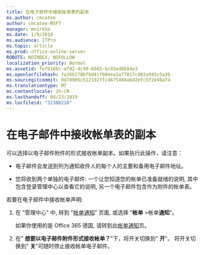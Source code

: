 ```yaml
---
title: 在电子邮件中接收帐单表的副本
ms.author: cmcatee
author: cmcatee-MSFT
manager: mnirkhe
ms.date: 1/9/2019
ms.audience: ITPro
ms.topic: article
ms.prod: office-online-server
ROBOTS: NOINDEX, NOFOLLOW
localization_priority: Normal
ms.assetid: fe76166c-afd2-4c99-b565-bc93ed6b84e3
ms.openlocfilehash: fa366278bf6d41f08eea1a77817c902a945c5a3b
ms.sourcegitcommit: 9d78905c512192ffc4675468abd2efc5f2e4baf4
ms.translationtype: MT
ms.contentlocale: zh-CN
ms.lasthandoff: 04/23/2019
ms.locfileid: "32388218"
---
```

# <a name="receive-copy-of-your-billing-statement-in-email"></a>在电子邮件中接收帐单表的副本
可以选择以电子邮件附件的形式接收帐单副本。如果执行此操作，请注意：
  
- 电子邮件会发送到列为通知收件人的每个人的主要和备用电子邮件地址。
    
- 您将收到两个单独的电子邮件: 一个让您知道您的帐单已准备就绪的说明, 其中包含登录管理中心以查看它的说明, 另一个电子邮件包含作为附件的帐单表。
    
若要在电子邮件中接收帐单声明:
  
1. 在 "管理中心" 中, 转到 "[帐单通知](https://go.microsoft.com/fwlink/p/?linkid=853212)" 页面, 或选择 "**帐单** \>帐单**通知**"。
    
    如果你使用的是 Office 365 德国, 请转到此[帐单通知](https://go.microsoft.com/fwlink/p/?linkid=853213)页。 
    
2. 在" **想要以电子邮件附件形式接收帐单？**"下，将开关切换到" **开**"。 将开关切换到" **关**"可随时停止接收帐单电子邮件。
    

